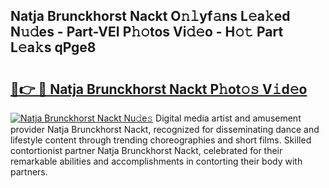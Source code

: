 ## Natja Brunckhorst Nackt O𝚗𝚕yf𝚊ns L𝚎a𝚔ed N𝚞𝚍es - Part-VEI P𝚑𝚘tos Vi𝚍𝚎o - H𝚘𝚝 Part L𝚎a𝚔s qPge8

# <h2><a href="http://kfdb43r.oniu.top/?m=Natja+Brunckhorst+Nackt">🔗👉 🔴 Natja Brunckhorst Nackt P𝚑ot𝚘𝚜 V𝚒d𝚎o</a></h2>

[![Natja Brunckhorst Nackt Nu𝚍e𝚜](https://i.imgur.com/0qMVB7G.gif)](http://kfdb43r.oniu.top/?m=Natja+Brunckhorst+Nackt)
Digital media artist and amusement provider Natja Brunckhorst Nackt, recognized for disseminating dance and lifestyle content through trending choreographies and short films. Skilled contortionist partner Natja Brunckhorst Nackt, celebrated for their remarkable abilities and accomplishments in contorting their body with partners.  
